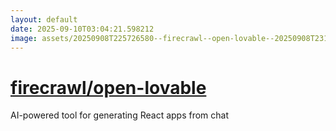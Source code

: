 ```yaml
---
layout: default
date: 2025-09-10T03:04:21.598212
image: assets/20250908T225726580--firecrawl--open-lovable--20250908T231301452--cropped.png
---
```


# [firecrawl/open-lovable](https://github.com/firecrawl/open-lovable)

AI-powered tool for generating React apps from chat
